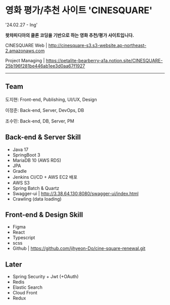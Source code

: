 # 영화 평가/추천 사이트 'CINESQUARE'
'24.02.27 - Ing'

<b>왓챠피디아의 클론 코딩을 기반으로 하는 영화 추천/평가 사이트입니다.</b>

CINESQUARE Web | http://cinesquare-s3.s3-website.ap-northeast-2.amazonaws.com

Project Managing | https://petalite-bearberry-a1a.notion.site/CINESQUARE-25b196f281be446ab1ee3d0aa67f1927

---

## Team
도지현: Front-end, Publishing, UI/UX, Design

이정준: Back-end, Server, DevOps, DB

조수민: Back-end, DB, Server, PM


## Back-end & Server Skill
- Java 17
- SpringBoot 3
- MariaDB 10 (AWS RDS)
- JPA
- Gradle
- Jenkins CI/CD + AWS EC2 배포
- AWS S3
- Spring Batch & Quartz
- Swagger-ui | http://3.38.64.130:8080/swagger-ui/index.html
- Crawling (data loading)

## Front-end & Design Skill
- Figma
- React
- Typescript
- scss
- Github | https://github.com/jihyeon-Do/cine-square-renewal.git


## Later
- Spring Security + Jwt (+OAuth)
- Redis
- Elastic Search
- Cloud Front
- Redux
